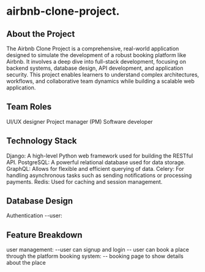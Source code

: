 # airbnb-clone-project.

## About the Project
The Airbnb Clone Project is a comprehensive, real-world application designed to simulate the development of a robust booking platform like Airbnb. It involves a deep dive into full-stack development, focusing on backend systems, database design, API development, and application security. This project enables learners to understand complex architectures, workflows, and collaborative team dynamics while building a scalable web application.

## Team Roles
UI/UX designer
Project manager (PM)
Software developer

## Technology Stack
Django: A high-level Python web framework used for building the RESTful API.
PostgreSQL: A powerful relational database used for data storage.
GraphQL: Allows for flexible and efficient querying of data.
Celery: For handling asynchronous tasks such as sending notifications or processing payments.
Redis: Used for caching and session management.

## Database Design
  Authentication
  --user: 

## Feature Breakdown
user management:
  --user can signup and login
  -- user can book a place through the platform
booking system:
  -- booking page to show details about the place
  
